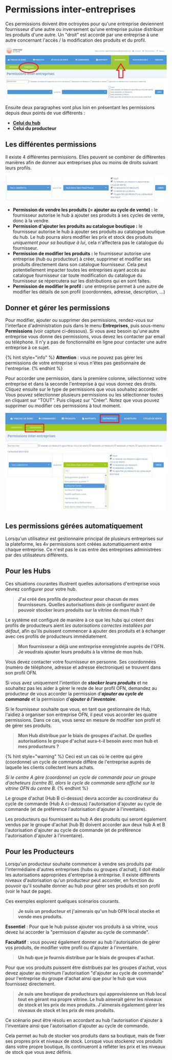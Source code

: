# Permissions inter-entreprises

Ces permissions doivent être octroyées pour qu'une entreprise deviennent fournisseur d'une autre ou inversement qu'une entreprise puisse distribuer les produits d'une autre. Un "droit" est accordé par une entreprise à une autre concernant l'accès / la modification des produits et du profil.

![](<../../.gitbook/assets/image (61) (1) (1) (1) (1).png>)



Ensuite deux paragraphes vont plus loin en présentant les permissions depuis deux points de vue différents :

* ****[**Celui du hub**](https://ofn-user-guide.gitbook.io/guide-utilisateur-open-food-network/fonctionnalites-standards/votre-profil/e2e-permissions#point-de-vue-dun-hub)****
* **Celui du producteur**

## Les différentes permissions

Il existe 4 différentes permissions. Elles peuvent se combiner de différentes manières afin de donner aux entreprises plus ou moins de droits suivant leurs profils.&#x20;

![](<../../.gitbook/assets/image (40) (1) (1) (1).png>)

* **Permission de vendre les produits (= ajouter au cycle de vente) :** le fournisseur autorise le hub à ajouter ses produits à ses cycles de vente, donc à la vendre.
* **Permission d'ajouter les produits au catalogue boutique :** le fournisseur autorise le hub à ajouter ses produits au catalogue boutique du hub. Le hub pourra alors modifier les prix et stock des produits _uniquement pour sa boutique à lui_, cela n'affectera pas le catalogue du fournisseur.
* **Permission de modifier les produits :** le fournisseur autorise une entreprise (hub ou producteur) à créer, supprimer et modifier ses produits directement dans son catalogue fournisseur. Cela peut potentiellement impacter toutes les entreprises ayant accès au catalogue fournisseur car toute modification du catalogue du fournisseur se répercutera sur les distributions qui en sont faites.
* **Permission de modifier le profil :** une entreprise permet à une autre de modifier les détails de son profil (coordonnées, adresse, description, ...)

## Donner et gérer les permissions

Pour modifier, ajouter ou supprimer des permissions, rendez-vous sur l'interface d'administration puis dans le menu **Entreprises**, puis sous-menu **Permissions** (voir capture ci-dessous). Si vous avez besoin qu'une autre entreprise vous donne des permissions, vous devez les contacter par email ou téléphone. Il n'y a pas de fonctionnalité en ligne pour contacter une autre entreprise à ce sujet.

{% hint style="info" %}
**Attention** : vous ne pouvez pas gérer les permissions de votre entreprise si vous n'êtes pas gestionnaire de l'entreprise.
{% endhint %}

Pour accorder une permission, dans la première colonne, sélectionnez votre entreprise et dans la seconde l'entreprise à qui vous donnez des droits. Cliquez ensuite sur le type de permissions que vous souhaitez accorder. Vous pouvez sélectionner plusieurs permissions ou les sélectionner toutes en cliquant sur "TOUT". Puis cliquez sur "Créer". Notez que vous pouvez supprimer ou modifier ces permissions à tout moment.

![](<../../.gitbook/assets/image (49) (1) (1) (1).png>)

## Les permissions gérées automatiquement

Lorsqu'un utilisateur est gestionnaire principal de plusieurs entreprises sur la plateforme, les 4v permissions sont créées automatiquement entre chaque entreprise. Ce n'est pas le cas entre des entreprises administrées par des utilisateurs différents.

## Pour les Hubs

Ces situations courantes illustrent quelles autorisations d'entreprise vous devrez configurer pour votre hub.

> **J'ai créé des profils de producteur pour chacun de mes fournisseurs. Quelles autorisations dois-je configurer avant de pouvoir stocker leurs produits sur la vitrine de mon Hub ?**

Le système est configuré de manière à ce que les hubs qui créent des profils de producteurs aient _les autorisations correctes installées par défaut_, afin qu'ils puissent commencer à ajouter des produits et à échanger avec ces profils de producteurs immédiatement.

> **Mon fournisseur a déjà une entreprise enregistrée auprès de l'OFN. Je voudrais ajouter leurs produits à la vitrine de mon hub.**

Vous devez contacter votre fournisseur en personne. Ses coordonnées (numéro de téléphone, adresse et adresse électronique) se trouvent dans son profil OFN.

Si vous avez uniquement l'intention de _**stocker leurs produits**_ et ne souhaitez pas les aider à gérer le reste de leur profil OFN, demandez au producteur de vous accorder la permission d'_**ajouter au cycle de commande**_ et la permission d'_**ajouter à l'inventaire**_.&#x20;

Si le fournisseur souhaite que vous, en tant que gestionnaire de Hub, l'aidiez à organiser son entreprise OFN, il peut vous accorder les quatre permissions. Dans ce cas, vous serez en mesure de modifier son profil et de gérer ses produits.

> **Mon Hub distribue par le biais de groupes d'achat. De quelles autorisations le groupe d'achat aura-t-il besoin avec mon hub et mes producteurs ?**

{% hint style="warning" %}
Ceci est un cas où le centre qui gère (coordonne) un cycle de commande diffère de l'entreprise auprès de laquelle les clients collectent leurs achats.&#x20;

_Si le centre A gère (coordonne) un cycle de commande pour un groupe d'acheteurs (centre B), alors le cycle de commande sera affiché sur la vitrine OFN du centre B._
{% endhint %}

Le groupe d'achat (Hub B ci-dessus) devra accorder au coordinateur du cycle de commande (Hub A ci-dessus) l'autorisation d'ajouter au cycle de commande (et de préférence l'autorisation d'ajouter à l'inventaire).

Les producteurs qui fournissent au hub A des produits qui seront également vendus par le groupe d'achat (hub B) doivent accorder aux deux hub A et B l'autorisation d'ajouter au cycle de commande (et de préférence l'autorisation d'ajouter à l'inventaire).

## Pour les Producteurs

Lorsqu'un producteur souhaite commencer à vendre ses produits par l'intermédiaire d'autres entreprises (hubs ou groupes d'achat), il doit établir les autorisations appropriées d'entreprise à entreprise. Il existe différents niveaux d'autorisation qu'un producteur peut accorder, en fonction du pouvoir qu'il souhaite donner au hub pour gérer ses produits et son profil (voir le haut de page).&#x20;

Ces exemples explorent quelques scénarios courants.

> **Je suis un producteur et j'aimerais qu'un hub OFN local stocke et vende mes produits.**

**Essentiel** : Pour que le hub puisse ajouter vos produits à sa vitrine, vous devez lui accorder la "permission d'ajouter au cycle de commande".&#x20;

**Facultatif** : vous pouvez également donner au hub l'autorisation de gérer vos produits, de modifier votre profil ou d'ajouter à l'inventaire.

> **Un hub que je fournis distribue par le biais de groupes d'achat.**

Pour que vos produits puissent être distribués par les groupes d'achat, vous devez ajouter au minimum l'autorisation "d'ajouter au cycle de commande" pour l'entreprise du groupe d'achat ainsi que pour le hub que vous fournissez directement.

> **Je suis une boutique de producteurs qui approvisionne un Hub local tout en gérant ma propre vitrine. Le hub aimerait gérer les niveaux de stock et les prix de mes produits. J'aimerais également gérer les niveaux de stock et les prix de mes produits.**

Ce scénario peut être résolu en accordant au hub l'autorisation d'ajouter à l'inventaire ainsi que l'autorisation d'ajouter au cycle de commande.&#x20;

Cela permet au hub de stocker vos produits dans sa boutique, mais de fixer ses propres prix et niveaux de stock. Lorsque vous stockerez vos produits dans votre propre boutique, ils continueront à refléter les prix et les niveaux de stock que vous avez définis.

